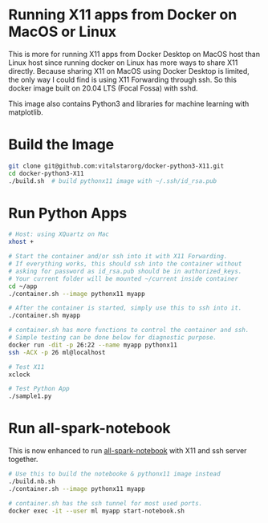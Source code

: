 # Running X11 apps from Docker on MacOS or Linux
This is more for running X11 apps from Docker Desktop on MacOS host than Linux host since running docker on Linux has more ways to share X11 directly. Because sharing X11 on MacOS using Docker Desktop is limited, the only way I could find is using X11 Forwarding through ssh. So this docker image built on 20.04 LTS (Focal Fossa) with sshd.

This image also contains Python3 and libraries for machine learning with matplotlib.

# Build the Image
```bash
git clone git@github.com:vitalstarorg/docker-python3-X11.git
cd docker-python3-X11
./build.sh  # build pythonx11 image with ~/.ssh/id_rsa.pub
```

# Run Python Apps
```bash
# Host: using XQuartz on Mac
xhost +

# Start the container and/or ssh into it with X11 Forwarding.
# If everything works, this should ssh into the container without
# asking for password as id_rsa.pub should be in authorized_keys.
# Your current folder will be mounted ~/current inside container
cd ~/app
./container.sh --image pythonx11 myapp

# After the container is started, simply use this to ssh into it.
./container.sh myapp

# container.sh has more functions to control the container and ssh.
# Simple testing can be done below for diagnostic purpose.
docker run -dit -p 26:22 --name myapp pythonx11
ssh -ACX -p 26 ml@localhost

# Test X11
xclock

# Test Python App
./sample1.py
```
# Run all-spark-notebook
This is now enhanced to run [all-spark-notebook](https://github.com/jupyter/docker-stacks/tree/master/all-spark-notebook) with X11 and ssh server together.
```bash
# Use this to build the notebooke & pythonx11 image instead
./build.nb.sh
./container.sh --image pythonx11 myapp

# container.sh has the ssh tunnel for most used ports.
docker exec -it --user ml myapp start-notebook.sh
```
